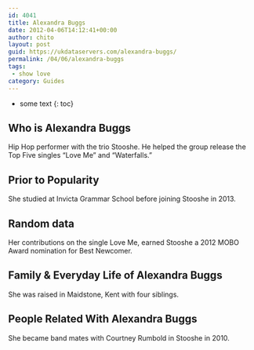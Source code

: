 ```yaml
---
id: 4041
title: Alexandra Buggs
date: 2012-04-06T14:12:41+00:00
author: chito
layout: post
guid: https://ukdataservers.com/alexandra-buggs/
permalink: /04/06/alexandra-buggs
tags:
 - show love
category: Guides
---
```


* some text
{: toc}
          
          
## Who is  Alexandra Buggs
                  
                  
                  
Hip Hop performer with the trio Stooshe. He helped the group release the Top Five singles &#8220;Love Me&#8221; and &#8220;Waterfalls.&#8221;
                  
                
                
                
## Prior to Popularity 
                  
                  
                  
She studied at Invicta Grammar School before joining Stooshe in 2013.
                  
                
                
                
## Random data 
                  
                  
                  
Her contributions on the single Love Me, earned Stooshe a 2012 MOBO Award nomination for Best Newcomer.
                  
                
                
                
## Family & Everyday Life of Alexandra Buggs
                  
                  
                  
She was raised in Maidstone, Kent with four siblings.
                  
                
                
                
## People Related With  Alexandra Buggs
                  
                  
                  
She became band mates with Courtney Rumbold in Stooshe in 2010.
                  
                
              
            
          
          
          
    
    
  
